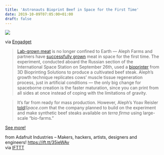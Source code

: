 ```yaml
---
title: 'Astronauts Bioprint Beef in Space for the First Time'
date: 2019-10-09T07:05:00+01:00
draft: false
---
```


![](https://cdn-blog.adafruit.com/uploads/2019/10/dims-2-600x399.jpg)

via [Engadget](https://www.engadget.com/2019/10/08/lab-grown-meat-in-space/)

> [Lab-grown meat](https://www.engadget.com/2018/03/21/cultured-meat-public-perception/) is no longer confined to Earth — Aleph Farms and partners have [successfully grown](https://www.prnewswire.com/news-releases/aleph-farms-successfully-completed-the-first-slaughter-free-meat-experiment-in-space-300932806.html) meat in space for the first time. The experiment, conducted aboard the Russian section of the International Space Station on September 26th, used a [bioprinter](https://www.engadget.com/2015/05/18/loreal-is-3d-printing-its-own-human-skin-to-test-cosmetics/) from 3D Bioprinting Solutions to produce a cultivated beef steak. Aleph’s growth technique replicates cows’ muscle tissue regeneration process, just in artificial conditions — the only big change for spaceborne creation is the faster maturation, since you can print from all sides at once instead of coping with the limitations of gravity.

> It’s far from ready for mass production. However, Aleph’s Yoav Reisler [told](https://www.space.com/meat-grown-in-space-station-bioprinter-first.html)_Space.com_ that the company planned to build on the experiment and make synthetic beef steaks available on _terra firma_ using large-scale “bio-farms.”

[See more!](https://www.engadget.com/2019/10/08/lab-grown-meat-in-space/)

  
  
from Adafruit Industries – Makers, hackers, artists, designers and engineers! https://ift.tt/35ieWAv  
via [IFTTT](https://ifttt.com/?ref=da&site=blogger)